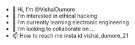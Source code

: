 - 👋 Hi, I’m @VishalDumore
- 👀 I’m interested in ethical hacking
- 🌱 I’m currently learning electronic engineering
- 💞️ I’m looking to collaborate on ...
- 📫 How to reach me insta id vishal_dumore_21

<!---
VishalDumore/VishalDumore is a ✨ special ✨ repository because its `README.md` (this file) appears on your GitHub profile.
You can click the Preview link to take a look at your changes.
--->
